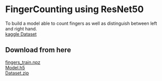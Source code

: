 # FingerCounting using ResNet50
To build a model able to count fingers as well as distinguish between left and right hand.<br>
[kaggle Dataset](https://www.kaggle.com/koryakinp/fingers)

## Download from here
[fingers_train.npz](https://drive.google.com/file/d/1pFlrW-1AkCM7LuxfkhXlFNZ7PDaJsZdn/view?usp=sharing)<br>
[Model.h5](https://drive.google.com/file/d/1--zlcyaC0yOuY0yOWPmj3XDAp79SF7E2/view?usp=sharing)<br>
[Dataset.zip](https://drive.google.com/file/d/1nMXf4pIGfHuO3rDWPZ2GCudGPrwdJXcH/view?usp=sharing)
